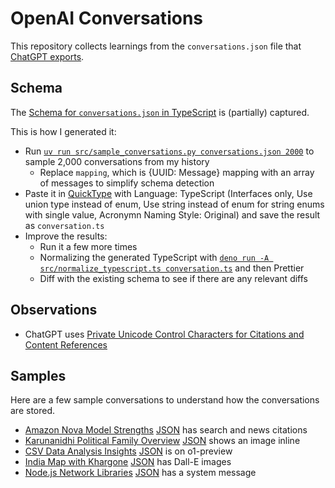 # OpenAI Conversations

This repository collects learnings from the `conversations.json` file that [ChatGPT exports](https://help.openai.com/en/articles/7260999-how-do-i-export-my-chatgpt-history-and-data).

## Schema

The [Schema for `conversations.json` in TypeScript](./conversations.ts) is (partially) captured.

This is how I generated it:

- Run [`uv run src/sample_conversations.py conversations.json 2000`](./src/sample_conversations.py) to sample 2,000 conversations from my history
  - Replace `mapping`, which is {UUID: Message} mapping with an array of messages to simplify schema detection
- Paste it in [QuickType](https://app.quicktype.io/) with Language: TypeScript (Interfaces only, Use union type instead of enum, Use string instead of enum for string enums with single value, Acronymn Naming Style: Original) and save the result as `conversation.ts`
- Improve the results:
  - Run it a few more times
  - Normalizing the generated TypeScript with [`deno run -A src/normalize_typescript.ts conversation.ts`](./src/normalize_typescript.ts) and then Prettier
  - Diff with the existing schema to see if there are any relevant diffs

## Observations

- ChatGPT uses [Private Unicode Control Characters for Citations and Content References](./private-unicode-control-characters.md)

## Samples

Here are a few sample conversations to understand how the conversations are stored.

- [Amazon Nova Model Strengths](https://chatgpt.com/share/675019e2-e848-800c-934b-f0a10be7d5b0) [JSON](./samples/amazon-nova-model-strengths.json) has search and news citations
- [Karunanidhi Political Family Overview](https://chatgpt.com/share/675019c0-d6c4-800c-8156-4803ef5038dc) [JSON](./samples/karunanidhi-political-family-overview.md) shows an image inline
- [CSV Data Analysis Insights](https://chatgpt.com/share/67501a85-fc14-800c-a2b5-bf0a248f8317) [JSON](./samples/csv-data-analysis-insights.json) is on o1-preview
- [India Map with Khargone](https://chatgpt.com/share/67501b8d-0204-800c-add0-c28001802f50) [JSON](./samples/india-map-with-khargone.json) has Dall-E images
- [Node.js Network Libraries](https://chatgpt.com/share/...) [JSON](./samples/nodejs-network-libraries.json) has a system message
